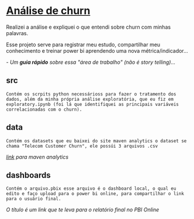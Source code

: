 # [Análise de churn][2]
Realizei a análise e expliquei o que entendi sobre churn com minhas palavras.

Esse projeto serve para registrar meu estudo, compartilhar meu conhecimento e treinar power bi aprendendo uma nova métrica/indicador...


*- Um **guia rápido** sobre essa "área de trabalho" (não é story telling)...*

## src

    Contém os scrpits python necessárioss para fazer o tratamento dos dados, além da minha própria análise exploratória, que eu fiz em exploratory.ipynb (foi lá que identifiquei as principais variáveis correlacionadas com o churn).
## data

    Contém os datasets que eu baixei do site maven analytics o dataset se chama "Telecom Customer Churn", ele possúi 3 arquivos .csv

*[link][1] para maven analytics*

## dashboards

    Contém o arquivo.pbix esse arquivo é o dashboard local, o qual eu edito e faço upload para o power bi online, para compartilhar o link para o usuário final.

*O título é um link que te leva para o relatório final no PBI Online*

[1]: https://mavenanalytics.io/data-playground
[2]: link_para_o_dash